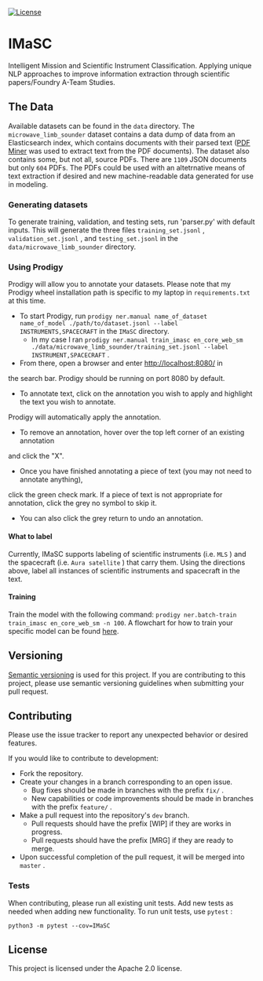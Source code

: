 [![License](https://img.shields.io/badge/License-Apache%202.0-blue.svg)](https://opensource.org/licenses/Apache-2.0)

# IMaSC

Intelligent Mission and Scientific Instrument Classification. Applying unique NLP approaches to improve information extraction through scientific papers/Foundry A-Team Studies.

## The Data

Available datasets can be found in the `data` directory. The `microwave_limb_sounder` dataset contains a data dump of data from an Elasticsearch index, which contains documents with their parsed text ([PDF Miner](https://github.com/euske/pdfminer) was used to extract text from the PDF documents). The dataset also contains some, but not all, source PDFs. There are `1109` JSON documents but only `604` PDFs. The PDFs could be used with an altetrnative means of text extraction if desired and new machine-readable data generated for use in modeling.

### Generating datasets

To generate training, validation, and testing sets, run 'parser.py' with default inputs. This will generate the three files `training_set.jsonl` , `validation_set.jsonl` , and `testing_set.jsonl` in the 
`data/microwave_limb_sounder` directory.

### Using Prodigy

Prodigy will allow you to annotate your datasets. Please note that my Prodigy wheel installation path is specific to my laptop in `requirements.txt` at this time.

* To start Prodigy, run `prodigy ner.manual name_of_dataset name_of_model ./path/to/dataset.jsonl --label INSTRUMENTS,SPACECRAFT` in the `IMaSC` directory. 
    - In my case I ran `prodigy ner.manual train_imasc en_core_web_sm ./data/microwave_limb_sounder/training_set.jsonl --label INSTRUMENT,SPACECRAFT` .
* From there, open a browser and enter [http://localhost:8080/](http://localhost:8080/) in 

the search bar. Prodigy should be running on port 8080 by default.

* To annotate text, click on the annotation you wish to apply and highlight the text you wish to annotate. 

Prodigy will automatically apply the annotation. 

* To remove an annotation, hover over the top left corner of an existing annotation 

and click the "X".

* Once you have finished annotating a piece of text (you may not need to annotate anything), 

click the green check mark. If a piece of text is not appropriate for annotation, 
click the grey no symbol to skip it.

* You can also click the grey return to undo an annotation.

#### What to label

Currently, IMaSC supports labeling of scientific instruments (i.e. `MLS` ) and the spacecraft (i.e. `Aura satellite` ) that carry them. 
Using the directions above, label all instances of scientific instruments and spacecraft in the text.

#### Training

Train the model with the following command: `prodigy ner.batch-train train_imasc en_core_web_sm -n 100`. A flowchart for how to train your specific model can be found [here](https://prodi.gy/prodigy_flowchart_ner-36f76cffd9cb4ef653a21ee78659d366.pdf).

## Versioning

[Semantic versioning](https://semver.org/) is used for this project. If you are contributing to this project, please use semantic versioning guidelines when submitting your pull request.

## Contributing

Please use the issue tracker to report any unexpected behavior or desired features.

If you would like to contribute to development:

* Fork the repository.
* Create your changes in a branch corresponding to an open issue.
    - Bug fixes should be made in branches with the prefix `fix/` .
    - New capabilities or code improvements should be made in branches with the prefix `feature/` .
* Make a pull request into the repository's `dev` branch.
    - Pull requests should have the prefix [WIP] if they are works in progress.
    - Pull requests should have the prefix [MRG] if they are ready to merge.
* Upon successful completion of the pull request, it will be merged into `master` .

### Tests

When contributing, please run all existing unit tests. Add new tests as needed 
when adding new functionality. To run unit tests, use `pytest` :

``` 
python3 -m pytest --cov=IMaSC
```

## License

This project is licensed under the Apache 2.0 license.
